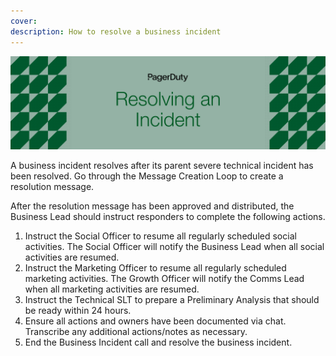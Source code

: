 ```yaml
---
cover:
description: How to resolve a business incident
---
```

![Resolving](../assets/img/headers/BIR-Resolving.png)

A business incident resolves after its parent severe technical incident has been resolved. Go through the Message Creation Loop to create a resolution message.

After the resolution message has been approved and distributed, the Business Lead should instruct responders to complete the following actions.

1. Instruct the Social Officer to resume all regularly scheduled social activities. The Social Officer will notify the Business Lead when all social activities are resumed.
1. Instruct the Marketing Officer to resume all regularly scheduled marketing activities. The Growth Officer will notify the Comms Lead when all marketing activities are resumed.
1. Instruct the Technical SLT to prepare a Preliminary Analysis that should be ready within 24 hours.
1. Ensure all actions and owners have been documented via chat. Transcribe any additional actions/notes as necessary.
1. End the Business Incident call and resolve the business incident.
